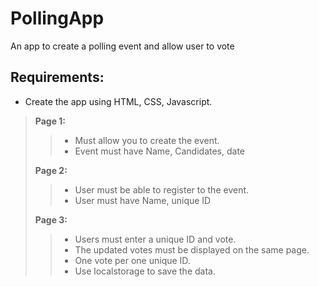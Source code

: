 # PollingApp
An app to create a polling event and allow user to vote

## Requirements:
- Create the app using HTML, CSS, Javascript. 
>**Page 1:**
>> - Must allow you to create the event.<br>
>> - Event must have Name, Candidates, date
>
>**Page 2:**
>> - User must be able to register to the event.<br>
>> - User must have Name, unique ID
>
>**Page 3:**
>> - Users must enter a unique ID and vote.<br>
>> - The updated votes must be displayed on the same page.<br>
>> - One vote per one unique ID.<br>
>> - Use localstorage to save the data. 

